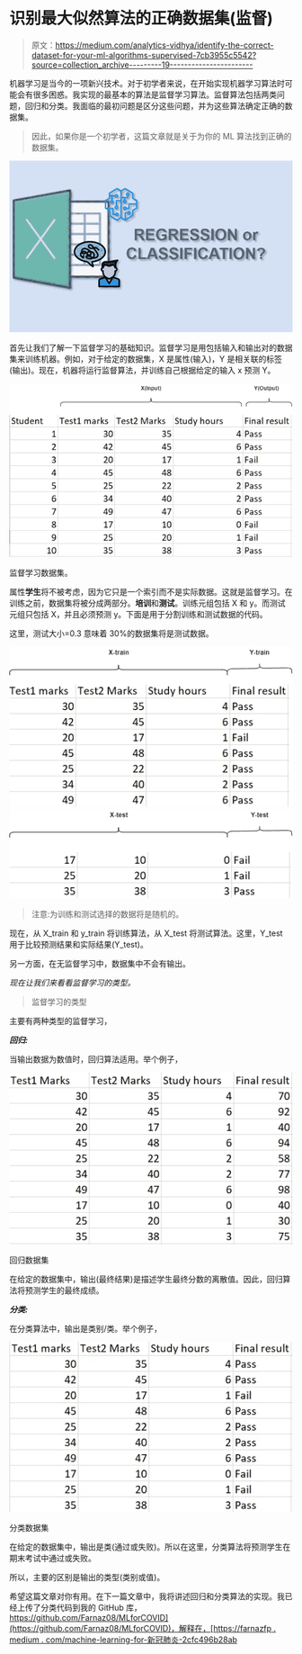 # 识别最大似然算法的正确数据集(监督)

> 原文：<https://medium.com/analytics-vidhya/identify-the-correct-dataset-for-your-ml-algorithms-supervised-7cb3955c5542?source=collection_archive---------19----------------------->

机器学习是当今的一项新兴技术。对于初学者来说，在开始实现机器学习算法时可能会有很多困惑。我实现的最基本的算法是监督学习算法。监督算法包括两类问题，回归和分类。我面临的最初问题是区分这些问题，并为这些算法确定正确的数据集。

> 因此，如果你是一个初学者，这篇文章就是关于为你的 ML 算法找到正确的数据集。

![](img/0530d469421fb4e80d7cb9b1193e65e9.png)

首先让我们了解一下监督学习的基础知识。监督学习是用包括输入和输出对的数据集来训练机器。例如，对于给定的数据集，X 是属性(输入)，Y 是相关联的标签(输出)。现在，机器将运行监督算法，并训练自己根据给定的输入 x 预测 Y。

![](img/766ab5b336ac3d35b21586b7a4011e16.png)

监督学习数据集。

属性**学生**将不被考虑，因为它只是一个索引而不是实际数据。这就是监督学习。在训练之前，数据集将被分成两部分。**培训**和**测试**。训练元组包括 X 和 y。而测试元组只包括 X，并且必须预测 y。下面是用于分割训练和测试数据的代码。

这里，测试大小=0.3 意味着 30%的数据集将是测试数据。

![](img/088f89c67114c3d5b76d0627541cfc72.png)![](img/aee7dcef9667fd71fced2ba4960d2377.png)

> 注意:为训练和测试选择的数据将是随机的。

现在，从 X_train 和 y_train 将训练算法，从 X_test 将测试算法。这里，Y_test 用于比较预测结果和实际结果(Y_test)。

另一方面，在无监督学习中，数据集中不会有输出。

*现在让我们来看看监督学习的类型。*

> 监督学习的类型

主要有两种类型的监督学习，

***回归:***

当输出数据为数值时，回归算法适用。举个例子，

![](img/6daa21a072f146bf930b0933894a22d4.png)

回归数据集

在给定的数据集中，输出(最终结果)是描述学生最终分数的离散值。因此，回归算法将预测学生的最终成绩。

***分类:***

在分类算法中，输出是类别/类。举个例子，

![](img/1349f2568c2e188aeb7d3253b03f2c04.png)

分类数据集

在给定的数据集中，输出是类(通过或失败)。所以在这里，分类算法将预测学生在期末考试中通过或失败。

所以，主要的区别是输出的类型(类别或值)。

希望这篇文章对你有用。在下一篇文章中，我将讲述回归和分类算法的实现。我已经上传了分类代码到我的 GitHub 库，[https://github.com/Farnaz08/MLforCOVID](https://github.com/Farnaz08/MLforCOVID)，解释在，[https://farnazfp . medium . com/machine-learning-for-新冠肺炎-2cfc496b28ab](https://farnazfp.medium.com/machine-learning-for-covid-19-2cfc496b28ab)